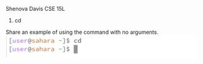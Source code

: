 Shenova Davis 
CSE 15L

1. cd
   
Share an example of using the command with no arguments.
![Image](cdnoargument.png) 

